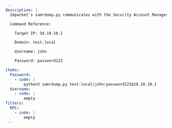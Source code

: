 ```yaml
---
description: |
  Impacket's samrdump.py communicates with the Security Account Manager Remote (SAMR) interface to list system user accounts, available resource shares, and other sensitive information. 

  Command Reference:

  	Target IP: 10.10.10.1

  	Domain: test.local

  	Username: john

  	Password: password123

items:
  Password:
    - code: |
        python3 samrdump.py test.local/john:password123@10.10.10.1
  Username:
    - code: |
        empty
filters:
  RPC:
    - code: |
        empty
---
```

